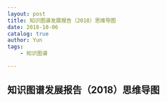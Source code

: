 ```yaml
---
layout: post 
title: 知识图谱发展报告（2018）思维导图 
date: 2018-10-06
catalog: true
author: Yun
tags:
    - 知识图谱

---
```


## 知识图谱发展报告（2018）思维导图 

